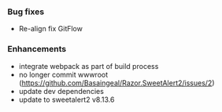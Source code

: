 ﻿### Bug fixes

* Re-align fix GitFlow

### Enhancements
* integrate webpack as part of build process
* no longer commit wwwroot (https://github.com/Basaingeal/Razor.SweetAlert2/issues/2)
* update dev dependencies
* update to sweetalert2 v8.13.6

